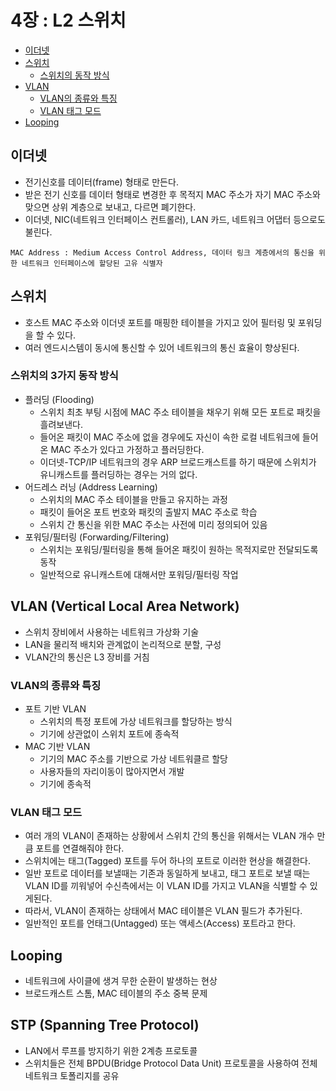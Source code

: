 # 4장 : L2 스위치

- [이더넷](#이더넷)
- [스위치](#스위치)
  - [스위치의 동작 방식](#스위치의-동작-방식)
- [VLAN](#VLAN)
  - [VLAN의 종류와 특징](#VLAN의-종류와-특징)
  - [VLAN 태그 모드](#VLAN-태그-모드)
- [Looping](#Looping)

## 이더넷
- 전기신호를 데이터(frame) 형태로 만든다.
- 받은 전기 신호를 데이터 형태로 변경한 후 목적지 MAC 주소가 자기 MAC 주소와 맞으면 상위 계층으로 보내고, 다르면 폐기한다.
- 이더넷, NIC(네트워크 인터페이스 컨트롤러), LAN 카드, 네트워크 어댑터 등으로도 불린다.
```
MAC Address : Medium Access Control Address, 데이터 링크 계층에서의 통신을 위한 네트워크 인터페이스에 할당된 고유 식별자
```
## 스위치
- 호스트 MAC 주소와 이더넷 포트를 매핑한 테이블을 가지고 있어 필터링 및 포워딩을 할 수 있다.
- 여러 엔드시스템이 동시에 통신할 수 있어 네트워크의 통신 효율이 향상된다.

### 스위치의 3가지 동작 방식
- 플러딩 (Flooding)
  - 스위치 최초 부팅 시점에 MAC 주소 테이블을 채우기 위해 모든 포트로 패킷을 흘려보낸다.
  - 들어온 패킷이 MAC 주소에 없을 경우에도 자신이 속한 로컬 네트워크에 들어온 MAC 주소가 있다고 가정하고 플러딩한다.
  - 이더넷-TCP/IP 네트워크의 경우 ARP 브로드캐스트를 하기 때문에 스위치가 유니캐스트를 플러딩하는 경우는 거의 없다.
- 어드레스 러닝 (Address Learning)
  - 스위치의 MAC 주소 테이블을 만들고 유지하는 과정
  - 패킷이 들어온 포트 번호와 패킷의 출발지 MAC 주소로 학습
  - 스위치 간 통신을 위한 MAC 주소는 사전에 미리 정의되어 있음
- 포워딩/필터링 (Forwarding/Filtering)
  - 스위치는 포워딩/필터링을 통해 들어온 패킷이 원하는 목적지로만 전달되도록 동작
  - 일반적으로 유니캐스트에 대해서만 포워딩/필터링 작업

## VLAN (Vertical Local Area Network)
- 스위치 장비에서 사용하는 네트워크 가상화 기술
- LAN을 물리적 배치와 관계없이 논리적으로 분할, 구성
- VLAN간의 통신은 L3 장비를 거침

### VLAN의 종류와 특징
- 포트 기반 VLAN
  - 스위치의 특정 포트에 가상 네트워크를 할당하는 방식
  - 기기에 상관없이 스위치 포트에 종속적
- MAC 기반 VLAN
  - 기기의 MAC 주소를 기반으로 가상 네트워클르 할당
  - 사용자들의 자리이동이 많아지면서 개발
  - 기기에 종속적

### VLAN 태그 모드
- 여러 개의 VLAN이 존재하는 상황에서 스위치 간의 통신을 위해서는 VLAN 개수 만큼 포트를 연결해줘야 한다.
- 스위치에는 태그(Tagged) 포트를 두어 하나의 포트로 이러한 현상을 해결한다.
- 일반 포트로 데이터를 보낼때는 기존과 동일하게 보내고, 태그 포트로 보낼 때는 VLAN ID를 끼워넣어 수신측에서는 이 VLAN ID를 가지고 VLAN을 식별할 수 있게된다.
- 따라서, VLAN이 존재하는 상태에서 MAC 테이블은 VLAN 필드가 추가된다.
- 일반적인 포트를 언태그(Untagged) 또는 액세스(Access) 포트라고 한다.

## Looping
- 네트워크에 사이클에 생겨 무한 순환이 발생하는 현상
- 브로드캐스트 스톰, MAC 테이블의 주소 중복 문제

## STP (Spanning Tree Protocol)
- LAN에서 루프를 방지하기 위한 2계층 프로토콜
- 스위치들은 전체 BPDU(Bridge Protocol Data Unit) 프로토콜을 사용하여 전체 네트워크 토폴리지를 공유